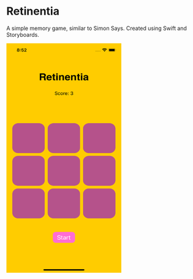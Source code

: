 # Retinentia
A simple memory game, similar to Simon Says. Created using Swift and Storyboards.


<img src="https://github.com/RobertTaylor94/Retinentia-IB/blob/17eb186cff7e28008b0e7d34d936a7878502495d/Images/Simulator%20Screen%20Shot%20-%20iPhone%2012%20-%202021-07-21%20at%2020.52.49.png" width="300" height="600">

